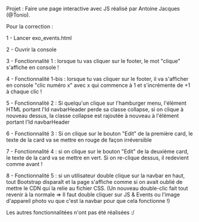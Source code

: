 Projet : Faire une page interactive avec JS réalisé par Antoine Jacques (@Tonio).


Pour la correction : 

1 - Lancer exo_events.html

2 - Ouvrir la console

3 - Fonctionnalité 1 : lorsque tu vas cliquer sur le footer, le mot "clique" s'affiche en console ! 

4 - Fonctionnalité 1-bis : lorsque tu vas cliquer sur le footer, il va s'afficher en console "clic numéro x" avec x qui commence à 1 et s'incrémente de +1 à chaque clic ! 

5 - Fonctionnalité 2 : Si quelqu'un clique sur l'hamburger menu, l'élément HTML portant l'Id navbarHeader perde sa classe collapse, si on clique à nouveau dessus, la classe collapse est rajoutée à nouveau à l'élément portant l'Id navbarHeader

6 - Fonctionnalité 3 : Si on clique sur le bouton "Edit" de la première card, le texte de la card va se mettre en rouge de façon irréversible

7 - Fonctionnalité 4 : si on clique sur le bouton "Edit" de la deuxième card, le texte de la card va se mettre en vert. Si on re-clique dessus, il redevient comme avant !

8 - Fonctionnalité 5 : si un utilisateur double clique sur la navbar en haut, tout Bootstrap disparaît et la page s'affiche comme si on avait oublié de mettre le CDN qui la relie au fichier CSS.
(Un nouveau double-clic fait tout revenir à la normale => Il faut double cliquer sur JS & Events ou l'image d'appareil photo vu que c'est la navbar pour que cela fonctionne !)

Les autres fonctionnalitées n'ont pas été réalisées :/

